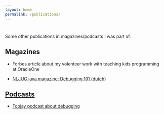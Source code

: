```yaml
---
layout: home
permalink: /publications/
---
```


#

Some other publications in magazines/podcasts I was part of.

## Magazines

* Forbes article about my volenteer work with teaching kids programming at OracleOne <a href="https://www.forbes.com/sites/oracle/2019/10/01/cheap-but-powerful-the-tiny-microbit-computer-thrills-at-oracle-code-4-kids/?sh=2bd43a436866" target="_blank" class="fa-solid fa-book-open">

* NLJUG java magazine: Debugging 101 (dutch) <a href="https://nljug.org/java-magazine/2019-editie-4/java-magazine-4-2019/" target="_blank" class="fa-solid fa-book-open">

## Podcasts

* Foojay podcast about debugging <a href="https://foojay.io/today/foojay-podcast-14/" target="_blank" class="fa-solid fa-book-open">


